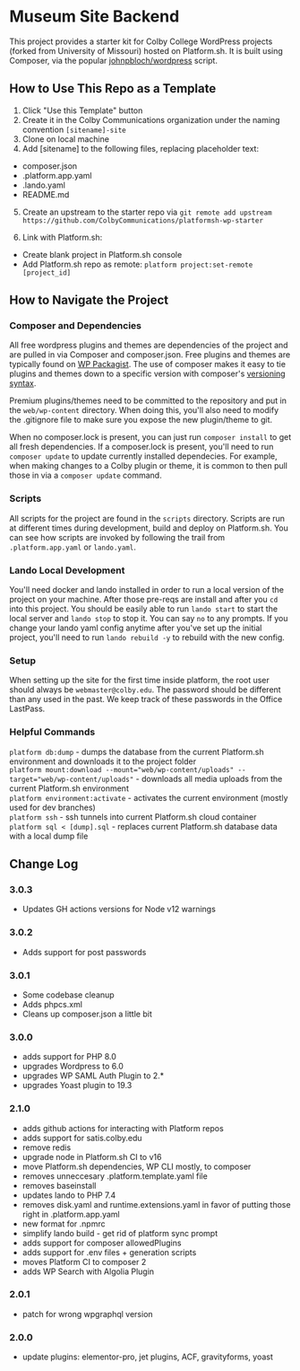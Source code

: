 # Museum Site Backend

This project provides a starter kit for Colby College WordPress projects (forked from University of Missouri) hosted on Platform.sh. It is built using Composer, via the popular <a href="https://github.com/johnpbloch/wordpress">johnpbloch/wordpress</a> script.

## How to Use This Repo as a Template

1. Click "Use this Template" button
2. Create it in the Colby Communications organization under the naming convention `[sitename]-site`
3. Clone on local machine
4. Add [sitename] to the following files, replacing placeholder text:

-   composer.json
-   .platform.app.yaml
-   .lando.yaml
-   README.md

5. Create an upstream to the starter repo via `git remote add upstream https://github.com/ColbyCommunications/platformsh-wp-starter`

6. Link with Platform.sh:

-   Create blank project in Platform.sh console
-   Add Platform.sh repo as remote: `platform project:set-remote [project_id]`

## How to Navigate the Project

### Composer and Dependencies

All free wordpress plugins and themes are dependencies of the project and are pulled in via Composer and composer.json. Free plugins and themes are typically found on <a href="https://wpackagist.org/">WP Packagist</a>. The use of composer makes it easy to tie plugins and themes down to a specific version with composer's [versioning syntax](https://getcomposer.org/doc/articles/versions.md).

Premium plugins/themes need to be committed to the repository and put in the `web/wp-content` directory. When doing this, you'll also need to modify the .gitignore file to make sure you expose the new plugin/theme to git.

When no composer.lock is present, you can just run `composer install` to get all fresh dependencies. If a composer.lock is present, you'll need to run `composer update` to update currently installed dependecies. For example, when making changes to a Colby plugin or theme, it is common to then pull those in via a `composer update` command.

### Scripts

All scripts for the project are found in the `scripts` directory. Scripts are run at different times during development, build and deploy on Platform.sh. You can see how scripts are invoked by following the trail from `.platform.app.yaml` or `lando.yaml`.

### Lando Local Development

You'll need docker and lando installed in order to run a local version of the project on your machine. After those pre-reqs are install and after you `cd` into this project. You should be easily able to run `lando start` to start the local server and `lando stop` to stop it. You can say `no` to any prompts. If you change your lando yaml config anytime after you've set up the initial project, you'll need to run `lando rebuild -y` to rebuild with the new config.

### Setup

When setting up the site for the first time inside platform, the root user should always be `webmaster@colby.edu`. The password should be different than any used in the past. We keep track of these passwords in the Office LastPass.

### Helpful Commands

`platform db:dump` - dumps the database from the current Platform.sh environment and downloads it to the project folder  
`platform mount:download --mount="web/wp-content/uploads" --target="web/wp-content/uploads"` - downloads all media uploads from the current Platform.sh environment  
`platform environment:activate` - activates the current environment (mostly used for dev branches)  
`platform ssh` - ssh tunnels into current Platform.sh cloud container  
`platform sql < [dump].sql` - replaces current Platform.sh database data with a local dump file

## Change Log

### 3.0.3

-   Updates GH actions versions for Node v12 warnings

### 3.0.2

-   Adds support for post passwords

### 3.0.1

-   Some codebase cleanup
-   Adds phpcs.xml
-   Cleans up composer.json a little bit

### 3.0.0

-   adds support for PHP 8.0
-   upgrades Wordpress to 6.0
-   upgrades WP SAML Auth Plugin to 2.\*
-   upgrades Yoast plugin to 19.3

### 2.1.0

-   adds github actions for interacting with Platform repos
-   adds support for satis.colby.edu
-   remove redis
-   upgrade node in Platform.sh CI to v16
-   move Platform.sh dependencies, WP CLI mostly, to composer
-   removes unneccesary .platform.template.yaml file
-   removes baseinstall
-   updates lando to PHP 7.4
-   removes disk.yaml and runtime.extensions.yaml in favor of putting those right in .platform.app.yaml
-   new format for .npmrc
-   simplify lando build - get rid of platform sync prompt
-   adds support for composer allowedPlugins
-   adds support for .env files + generation scripts
-   moves Platform CI to composer 2
-   adds WP Search with Algolia Plugin

### 2.0.1

-   patch for wrong wpgraphql version

### 2.0.0

-   update plugins: elementor-pro, jet plugins, ACF, gravityforms, yoast
